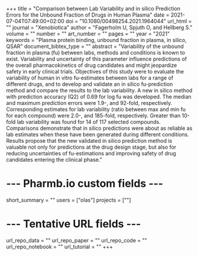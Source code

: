 +++
title = "Comparison between Lab Variability and in silico Prediction Errors for the Unbound Fraction of Drugs in Human Plasma"
date = 2021-07-04T07:49:00+02:00
doi = "10.1080/00498254.2021.1964044"
url_html = ""
journal = "Xenobiotica"
author = "Fagerholm U, Spjuth O, and Hellberg S."
volume = ""
number = ""
art_number = ""
pages = ""
year = "2021"
keywords = "Plasma protein binding, unbound fraction in plasma, in silico, QSAR"
document_bibtex_type = ""
abstract = "Variability of the unbound fraction in plasma (fu) between labs, methods and conditions is known to exist. Variability and uncertainty of this parameter influence predictions of the overall pharmacokinetics of drug candidates and might jeopardize safety in early clinical trials. Objectives of this study were to evaluate the variability of human in vitro fu-estimates between labs for a range of different drugs, and to develop and validate an in silico fu-prediction method and compare the results to the lab variability. A new in silico method with prediction accuracy (Q2) of 0.69 for log fu was developed. The median and maximum prediction errors were 1.9-, and 92-fold, respectively. Corresponding estimates for lab variability (ratio between max and min fu for each compound) were 2.0-, and 185-fold, respectively. Greater than 10-fold lab variability was found for 14 of 117 selected compounds. Comparisons demonstrate that in silico predictions were about as reliable as lab estimates when these have been generated during different conditions. Results propose that the new validated in silico prediction method is valuable not only for predictions at the drug design stage, but also for reducing uncertainties of fu-estimations and improving safety of drug candidates entering the clinical phase."
# --- Pharmb.io custom fields ---
short_summary = ""
users = ["olas"]
projects = [""]
# --- Tentative URL fields ---
url_repo_data = ""
url_repo_paper = ""
url_repo_code = ""
url_repo_notebook = ""
url_tutorial = ""
+++
